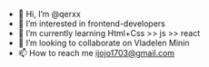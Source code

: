- 👋 Hi, I’m @qerxx
- 👀 I’m interested in frontend-developers
- 🌱 I’m currently learning Html+Css >> js >> react
- 💞️ I’m looking to collaborate on Vladelen Minin
- 📫 How to reach me ijojo1703@gmail.com

<!---
qerxx/qerxx is a ✨ special ✨ repository because its `README.md` (this file) appears on your GitHub profile.
You can click the Preview link to take a look at your changes.
--->

